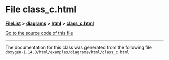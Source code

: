 

# File class\_c.html



[**FileList**](files.md) **>** [**diagrams**](dir_1d8108902fe9fce2c57b5dd3e7275f0e.md) **>** [**html**](dir_4a624174fd5a184fb57d315f1eb34b84.md) **>** [**class\_c.html**](class__c_8html.md)

[Go to the source code of this file](class__c_8html_source.md)





































































------------------------------
The documentation for this class was generated from the following file `doxygen-1.14.0/html/examples/diagrams/html/class_c.html`

